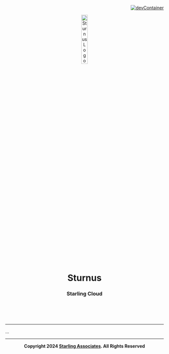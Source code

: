 <div align="right">

[![devContainer](https://img.shields.io/badge/devContainer-233696c1?style=flat-square&logo=Docker&logoColor=%23FFFFFF&labelColor=%233696c1&color=%233696c1)](https://vscode.dev/redirect?url=vscode://ms-vscode-remote.remote-containers/cloneInVolume?url=https://github.com/starling-cloud/sturnus)

</div>

<header>
<p align="center">
    <img src="res/logo/sturnus-logo.png" width="20%" height="20%" alt="Sturnus Logo">
</p>
<h1 align='center' style='border-bottom: none;'>Sturnus</h1>
<h3 align='center'>Starling Cloud</h3>
</header>

<br/>

---

...

---

<p align="center">
    <b>Copyright 2024 <a href="https://www.starling.associates" target="_blank">Starling Associates</a>. All Rights Reserved</b>
</p>
